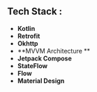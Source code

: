 ## Tech Stack :
- **Kotlin**
- **Retrofit**
- **Okhttp**
- **MVVM Architecture **
- **Jetpack Compose**
- **StateFlow**
- **Flow**
- **Material Design**
